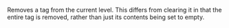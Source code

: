 Removes a tag from the current level. This differs from clearing it in that the entire tag is removed, rather than just its contents being set to empty.

